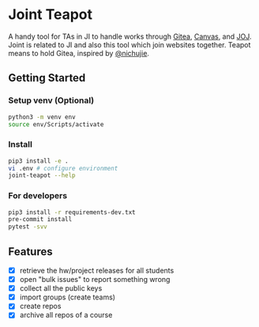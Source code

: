 # Joint Teapot

A handy tool for TAs in JI to handle works through [Gitea](https://focs.ji.sjtu.edu.cn/git/), [Canvas](https://umjicanvas.com/), and [JOJ](https://joj.sjtu.edu.cn/). Joint is related to JI and also this tool which join websites together. Teapot means to hold Gitea, inspired by [@nichujie](https://github.com/nichujie).

## Getting Started

### Setup venv (Optional)

```bash
python3 -m venv env
source env/Scripts/activate
```

### Install

```bash
pip3 install -e .
vi .env # configure environment
joint-teapot --help
```

### For developers

```bash
pip3 install -r requirements-dev.txt
pre-commit install
pytest -svv
```

## Features

- [x] retrieve the hw/project releases for all students
- [x] open "bulk issues" to report something wrong
- [x] collect all the public keys
- [x] import groups (create teams)
- [x] create repos
- [x] archive all repos of a course
